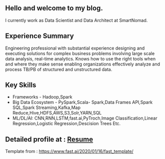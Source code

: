 ## Hello and welcome to my blog.

I currently work as Data Scientist and Data Architect at SmartNomad.

## Experience Summary

Engineering professional with substantial experience designing and executing solutions
for complex business problems involving large scale data analysis, real-time analytics.
Knows how to use the right tools when and where they make sense enabling
organizations effectively analyze and process TB/PB of structured and unstructured
data.

## Key Skills
* Frameworks -  Hadoop,Spark
* Big Data Ecosystem - PySpark,Scala- Spark,Data Frames API,Spark SQL,Spark
Streaming,Kafka,Map Reduce,Hive,HDFS,AWS,S3,Solr,YARN,SQL
* ML/DL/AI: CNN,RNN,LSTM,fast.ai,PyTroch,Image Classification,Linear Regression,Logistic Regression,Descision Trees Etc.

## Detailed profile at : <a href="http://vipulrai91.github.io/resources/VIPUL_RAI_Big_Data_Consultant_6yrs.pdf" target="_blank">Resume</a>


Template from : https://www.fast.ai/2020/01/16/fast_template/

